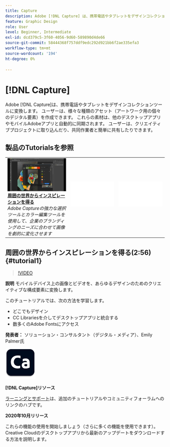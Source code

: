 ```yaml
---
title: Capture
description: Adobe [!DNL Capture] は、携帯電話やタブレットをデザインコレクションツールに変換します
feature: Graphic Design
role: User
level: Beginner, Intermediate
exl-id: dcd379c5-3f60-4056-9d60-589890d4de66
source-git-commit: 58444368f757ddf9edc292d921bb6f2ae335efa3
workflow-type: tm+mt
source-wordcount: '194'
ht-degree: 0%

---
```


# [!DNL Capture]

Adobe [!DNL Capture]は、携帯電話やタブレットをデザインコレクションツールに変換します。 ユーザーは、様々な種類のアセット（アートワーク用の個々のデジタル要素）を作成できます。   これらの素材は、他のデスクトップアプリやモバイルAdobeアプリと自動的に同期されます。 ユーザーは、クリエイティブプロジェクトに取り込んだり、共同作業者と簡単に共有したりできます。

## 製品のTutorialsを参照

<table style="table-layout:fixed">
<tr>
 <td>
   <a href="capture.md#tutorial1">
      <img alt="周囲の世界からインスピレーションを得る" src="../assets/capture_palmer_thumbnail.jpg" />
   </a>
    <div>
   <a href="capture.md#tutorial1"><strong>周囲の世界からインスピレーションを得る</strong></a>
    </div>
    <em>Adobe Captureの強力な選択ツールとカラー編集ツールを使用して、企業のブランディングのニーズに合わせて画像を劇的に変化させます</em>
    <br>
  </td>
  <td>
    <img alt="スペーサー" src="../assets/Whitespacer.png" />
    <div>
    <br>
  </td>
  <td>
    <img alt="スペーサー" src="../assets/Whitespacer.png" />
    <div>
    <br>
  </td>
</tr>
</table>

## 周囲の世界からインスピレーションを得る(2:56) {#tutorial1}

>[!VIDEO](https://video.tv.adobe.com/v/326825?hidetitle=true)

**説明**
モバイルデバイス上の画像とビデオを、あらゆるデザインのためのクリエイティブな構成要素に変換します。

このチュートリアルでは、次の方法を学習します。
* どこでもデザイン
* CC Librariesを介してデスクトップアプリと統合する
* 数多くのAdobe Fontsにアクセス

**発表者：**
ソリューション・コンサルタント（デジタル・メディア）、Emily Palmer氏

![ロゴのキャプチャ](../assets/ca_appicon_96.png)

**[!DNL Capture]リソース**

[ラーニングとサポート](https://helpx.adobe.com/mobile-apps/help/capture-faq.html)は、追加のチュートリアルやコミュニティフォーラムへのリンクのハブです。

**2020年10月リリース**

これらの機能の使用を開始しましょう（さらに多くの機能を使用できます）。 Creative Cloudのデスクトップアプリから最新のアップデートをダウンロードする方法を説明します。
